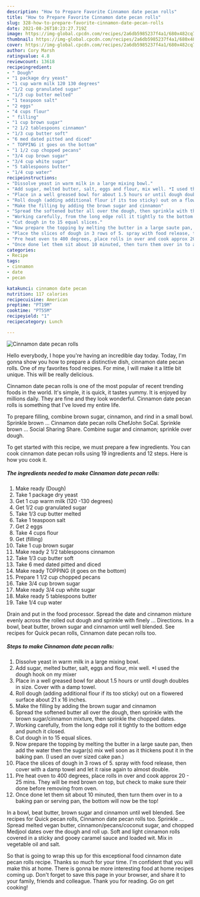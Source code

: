 ```yaml
---
description: "How to Prepare Favorite Cinnamon date pecan rolls"
title: "How to Prepare Favorite Cinnamon date pecan rolls"
slug: 328-how-to-prepare-favorite-cinnamon-date-pecan-rolls
date: 2021-08-26T10:23:27.719Z
image: https://img-global.cpcdn.com/recipes/2a6db5985237f4a1/680x482cq70/cinnamon-date-pecan-rolls-recipe-main-photo.jpg
thumbnail: https://img-global.cpcdn.com/recipes/2a6db5985237f4a1/680x482cq70/cinnamon-date-pecan-rolls-recipe-main-photo.jpg
cover: https://img-global.cpcdn.com/recipes/2a6db5985237f4a1/680x482cq70/cinnamon-date-pecan-rolls-recipe-main-photo.jpg
author: Cory Marsh
ratingvalue: 4.8
reviewcount: 13618
recipeingredient:
- " Dough"
- "1 package dry yeast"
- "1 cup warm milk 120 130 degrees"
- "1/2 cup granulated sugar"
- "1/3 cup butter melted"
- "1 teaspoon salt"
- "2 eggs"
- "4 cups flour"
- " filling"
- "1 cup brown sugar"
- "2 1/2 tablespoons cinnamon"
- "1/3 cup butter soft"
- "6 med dated pitted and diced"
- " TOPPING it goes on the bottom"
- "1 1/2 cup chopped pecans"
- "3/4 cup brown sugar"
- "3/4 cup white sugar"
- "5 tablespoons butter"
- "1/4 cup water"
recipeinstructions:
- "Dissolve yeast in warm milk in a large mixing bowl."
- "Add sugar, melted butter, salt, eggs and flour, mix well. *I used the dough hook on my mixer"
- "Place in a well greased bowl for about 1.5 hours or until dough doubles in size. Cover with a damp towel."
- "Roll dough (adding additional flour if its too sticky) out on a flowered surface about 21 x 16 inches."
- "Make the filling by adding the brown sugar and cinnamon"
- "Spread the softened butter all over the dough, then sprinkle with the brown sugar/cinnamon mixture, then sprinkle the chopped dates."
- "Working carefully, from the long edge roll it tightly to the bottom edge and punch it closed."
- "Cut dough in to 15 equal slices."
- "Now prepare the topping by melting the butter in a large saute pan, then add the water then the sugar(s) mix well soon as it thickens pout it in the baking pan. (I used an over sized cake pan.)"
- "Place the slices of dough in 3 rows of 5. spray with food release, then cover with a damp towel and let it raise again to almost double."
- "Pre heat oven to 400 degrees, place rolls in over and cook approx 20 - 25 mins. They will be med brown on top, but check to make sure their done before removing from oven."
- "Once done let them sit about 10 minuted, then turn them over in to a baking pan or serving pan, the bottom will now be the top!"
categories:
- Recipe
tags:
- cinnamon
- date
- pecan

katakunci: cinnamon date pecan 
nutrition: 117 calories
recipecuisine: American
preptime: "PT19M"
cooktime: "PT55M"
recipeyield: "1"
recipecategory: Lunch

---
```



![Cinnamon date pecan rolls](https://img-global.cpcdn.com/recipes/2a6db5985237f4a1/680x482cq70/cinnamon-date-pecan-rolls-recipe-main-photo.jpg)

Hello everybody, I hope you're having an incredible day today. Today, I'm gonna show you how to prepare a distinctive dish, cinnamon date pecan rolls. One of my favorites food recipes. For mine, I will make it a little bit unique. This will be really delicious.

Cinnamon date pecan rolls is one of the most popular of recent trending foods in the world. It's simple, it is quick, it tastes yummy. It is enjoyed by millions daily. They are fine and they look wonderful. Cinnamon date pecan rolls is something that I've loved my entire life.

To prepare filling, combine brown sugar, cinnamon, and rind in a small bowl. Sprinkle brown … Cinnamon date pecan rolls ChefJohn SoCal. Sprinkle brown … Social Sharing Share. Combine sugar and cinnamon; sprinkle over dough.


To get started with this recipe, we must prepare a few ingredients. You can cook cinnamon date pecan rolls using 19 ingredients and 12 steps. Here is how you cook it.

<!--inarticleads1-->

##### The ingredients needed to make Cinnamon date pecan rolls:

1. Make ready  (Dough)
1. Take 1 package dry yeast
1. Get 1 cup warm milk (120 -130 degrees)
1. Get 1/2 cup granulated sugar
1. Take 1/3 cup butter melted
1. Take 1 teaspoon salt
1. Get 2 eggs
1. Take 4 cups flour
1. Get  (filling)
1. Take 1 cup brown sugar
1. Make ready 2 1/2 tablespoons cinnamon
1. Take 1/3 cup butter soft
1. Take 6 med dated pitted and diced
1. Make ready  TOPPING (it goes on the bottom)
1. Prepare 1 1/2 cup chopped pecans
1. Take 3/4 cup brown sugar
1. Make ready 3/4 cup white sugar
1. Make ready 5 tablespoons butter
1. Take 1/4 cup water


Drain and put in the food processor. Spread the date and cinnamon mixture evenly across the rolled out dough and sprinkle with finely … Directions. In a bowl, beat butter, brown sugar and cinnamon until well blended. See recipes for Quick pecan rolls, Cinnamon date pecan rolls too. 

<!--inarticleads2-->

##### Steps to make Cinnamon date pecan rolls:

1. Dissolve yeast in warm milk in a large mixing bowl.
1. Add sugar, melted butter, salt, eggs and flour, mix well. *I used the dough hook on my mixer
1. Place in a well greased bowl for about 1.5 hours or until dough doubles in size. Cover with a damp towel.
1. Roll dough (adding additional flour if its too sticky) out on a flowered surface about 21 x 16 inches.
1. Make the filling by adding the brown sugar and cinnamon
1. Spread the softened butter all over the dough, then sprinkle with the brown sugar/cinnamon mixture, then sprinkle the chopped dates.
1. Working carefully, from the long edge roll it tightly to the bottom edge and punch it closed.
1. Cut dough in to 15 equal slices.
1. Now prepare the topping by melting the butter in a large saute pan, then add the water then the sugar(s) mix well soon as it thickens pout it in the baking pan. (I used an over sized cake pan.)
1. Place the slices of dough in 3 rows of 5. spray with food release, then cover with a damp towel and let it raise again to almost double.
1. Pre heat oven to 400 degrees, place rolls in over and cook approx 20 - 25 mins. They will be med brown on top, but check to make sure their done before removing from oven.
1. Once done let them sit about 10 minuted, then turn them over in to a baking pan or serving pan, the bottom will now be the top!


In a bowl, beat butter, brown sugar and cinnamon until well blended. See recipes for Quick pecan rolls, Cinnamon date pecan rolls too. Sprinkle … Spread melted vegan butter, cinnamon/pecans/coconut sugar, and chopped Medjool dates over the dough and roll up. Soft and light cinnamon rolls covered in a sticky and gooey caramel sauce and loaded wit. Mix in vegetable oil and salt. 

So that is going to wrap this up for this exceptional food cinnamon date pecan rolls recipe. Thanks so much for your time. I'm confident that you will make this at home. There is gonna be more interesting food at home recipes coming up. Don't forget to save this page in your browser, and share it to your family, friends and colleague. Thank you for reading. Go on get cooking!
